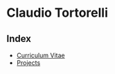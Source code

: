 # Claudio Tortorelli

## Index
- [Curriculum Vitae](https://cv.claudiotortorelli.it)
- [Projects](https://dev.claudiotortorelli.it)

